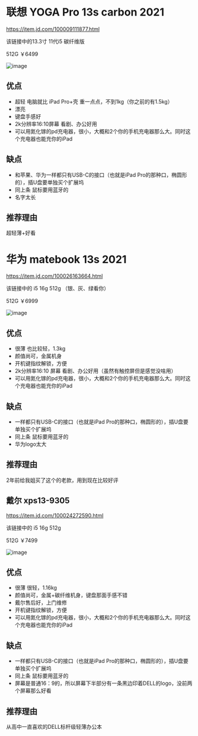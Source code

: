 # 联想 YOGA Pro 13s carbon 2021

https://item.jd.com/100009111877.html

该链接中的13.3寸 11代i5 碳纤维版

512G ￥6499

![image](https://user-images.githubusercontent.com/92884544/138741911-66ffeced-0e55-4237-bfcc-eb6e00a671bf.png)

## 优点
- 超轻 电脑就比 iPad Pro+壳 重一点点，不到1kg（你之前的有1.5kg）
- 漂亮
- 键盘手感好 
- 2k分辨率16:10屏幕 看剧、办公好用
- 可以用氮化镓的pd充电器，很小，大概和2个你的手机充电器那么大。同时这个充电器也能充你的iPad
## 缺点
- 和苹果、华为一样都只有USB-C的接口（也就是iPad Pro的那种口，椭圆形的），插U盘要单独买个扩展坞
- 同上条 鼠标要用蓝牙的
- 名字太长
## 推荐理由
超轻薄+好看

# 华为 matebook 13s 2021 

https://item.jd.com/100026163664.html

该链接中的 i5 16g 512g （银、灰、绿看你）

512G ￥6999

![image](https://user-images.githubusercontent.com/92884544/138745447-957d5044-87f8-4834-8210-7162ce1f9bad.png)


## 优点
- 很薄 也比较轻，1.3kg
- 颜值尚可，金属机身
- 开机键指纹解锁，方便
- 2k分辨率16:10 屏幕 看剧、办公好用（虽然有触控屏但是感觉没啥用）
- 可以用氮化镓的pd充电器，很小，大概和2个你的手机充电器那么大。同时这个充电器也能充你的iPad
## 缺点
- 一样都只有USB-C的接口（也就是iPad Pro的那种口，椭圆形的），插U盘要单独买个扩展坞
- 同上条 鼠标要用蓝牙的
- 华为logo太大
## 推荐理由
2年前给我姐买了这个的老款，用到现在比较好评

## 戴尔 xps13-9305 

https://item.jd.com/100024272590.html

该链接中的 i5 16g 512g

512G ￥7499

![image](https://user-images.githubusercontent.com/92884544/138746329-ceeffe7c-a639-4f86-84e4-86f9b4e6cde6.png)

## 优点
- 很薄 很轻，1.16kg
- 颜值尚可，金属+碳纤维机身，键盘那面手感不错
- 戴尔售后好，上门维修
- 开机键指纹解锁，方便
- 可以用氮化镓的pd充电器，很小，大概和2个你的手机充电器那么大。同时这个充电器也能充你的iPad
## 缺点
- 一样都只有USB-C的接口（也就是iPad Pro的那种口，椭圆形的），插U盘要单独买个扩展坞
- 同上条 鼠标要用蓝牙的
- 屏幕是普通16：9的，所以屏幕下半部分有一条黑边印着DELL的logo，没前两个屏幕那么好看
## 推荐理由
从高中一直喜欢的DELL标杆级轻薄办公本
